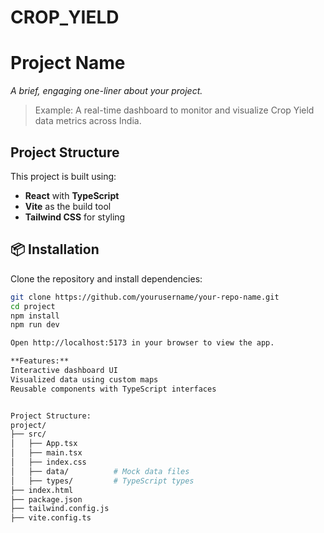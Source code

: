# CROP_YIELD
# Project Name <!-- Fill this -->

_A brief, engaging one-liner about your project._  
> Example: A real-time dashboard to monitor and visualize Crop Yield data metrics across India.

## Project Structure

This project is built using:

- **React** with **TypeScript**
- **Vite** as the build tool
- **Tailwind CSS** for styling

## 📦 Installation

Clone the repository and install dependencies:

```bash
git clone https://github.com/yourusername/your-repo-name.git
cd project
npm install
npm run dev

Open http://localhost:5173 in your browser to view the app.

**Features:**
Interactive dashboard UI
Visualized data using custom maps
Reusable components with TypeScript interfaces


Project Structure:
project/
├── src/
│   ├── App.tsx
│   ├── main.tsx
│   ├── index.css
│   ├── data/          # Mock data files
│   ├── types/         # TypeScript types
├── index.html
├── package.json
├── tailwind.config.js
├── vite.config.ts
